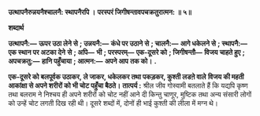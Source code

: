 **उत्थापनैरुन्नयनैश्चालनै: स्थापनैरपि ।** **परस्परं जिगीषन्तावपचक्रतुरात्मन: ॥ ५॥** 

**शब्दार्थ** 

**उत्थापनै:—** **ऊपर उठा लेने से** **; उन्नयनै:—** **कंधे पर उठाने से** **; चालनै:—** **आगे धकेलने से** **; स्थापनै:—** **एक स्थान पर अटका देने** **से** **; अपि—** **भी** **; परस्परम्—** **एक-दूसरे को** **; जिगीषन्तौ—** **विजय चाहते हुए** **; अपचक्रतु:—** **हानि पहुँचाया** **; आत्मन:—** **अपने आप** **तक को।** **.** 

**एक-दूसरे को बलपूर्वक उठाकर, ले जाकर, धकेलकर तथा पकड़कर, कुश्ती लडऩे वाले** **विजय की महती आकांक्षा से अपने शरीरों को भी चोट पहुँचा बैठते।** **तात्पर्य :** श्रील जीव गोस्वामी बतलाते हैं कि यद्यपि कृष्ण तथा बलराम ने निश्चय ही अपने शरीरों को चोट नहीं आने दी किन्तु चाणूर, मुष्टिक तथा अन्य संसारी लोगों को उन्हें चोट लगती दिख रही थी। दूसरे शब्दों में, दोनों ही भाई कुश्ती की लीला में मग्न थे।  